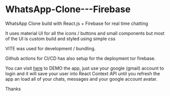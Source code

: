 # WhatsApp-Clone---Firebase
WhatsApp Clone build with React.js + Firebase for real time chatting

It uses material UI for all the icons / buttons and small components but most of the UI is custom build and styled using simple css

VITE was used for development / bundling.

Github actions for CI/CD has also setup for the deployment tor firebase.

You can visit [here](https://whatsapp-clone-s7r.web.app/) to DEMO the app, just use your google (gmail) account to login and it will save your user into React Context API until you refresh the app an load all of your chats, messages and your google account avatar.

Thanks